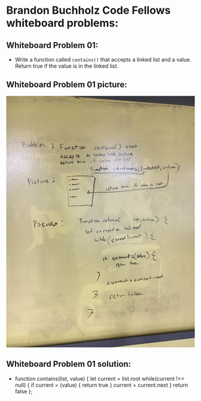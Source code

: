 # Brandon Buchholz Code Fellows whiteboard problems:

## Whiteboard Problem 01:

* Write a function called `contains()` that accepts a
linked list and a value. Return true if the value is 
in the linked list.

## Whiteboard Problem 01 picture:
![alt text](Whiteboard-01.JPG)

## Whiteboard Problem 01 solution:

* function contains(list, value) {
    let current = list.root
    while(current !== null) {
        if current = (value) {
            return true
        }
        current = current.next
    }
    return false
};